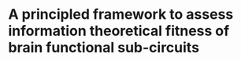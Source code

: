 # A principled framework to assess information theoretical fitness of brain functional sub-circuits
